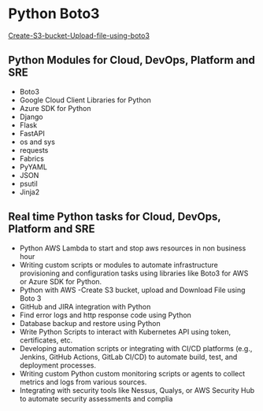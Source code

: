 # Python Boto3 
[Create-S3-bucket-Upload-file-using-boto3](https://www.fosstechnix.com/create-s3-bucket-upload-file-using-boto-3/)

## Python Modules for Cloud, DevOps, Platform and SRE
- Boto3
- Google Cloud Client Libraries for Python
- Azure SDK for Python
- Django
- Flask
- FastAPI
- os and sys
- requests
- Fabrics
- PyYAML
- JSON
- psutil
- Jinja2

## Real time Python tasks for Cloud, DevOps, Platform and SRE
- Python AWS Lambda to start and stop aws resources in non business hour
- Writing custom scripts or modules to automate infrastructure provisioning and configuration tasks using libraries like Boto3 for AWS or Azure SDK for Python.
- Python with AWS -Create S3 bucket, upload and Download File using Boto 3
- GitHub and JIRA integration with Python 
- Find error logs and http response code using Python
- Database backup and restore using Python
- Write Python Scripts to interact with Kubernetes API using token, certificates, etc.
- Developing automation scripts or integrating with CI/CD platforms (e.g., Jenkins, GitHub Actions, GitLab CI/CD) to automate build, test, and deployment processes.
- Writing custom Python custom monitoring scripts or agents to collect metrics and logs from various sources.
- Integrating with security tools like Nessus, Qualys, or AWS Security Hub to automate security assessments and complia
